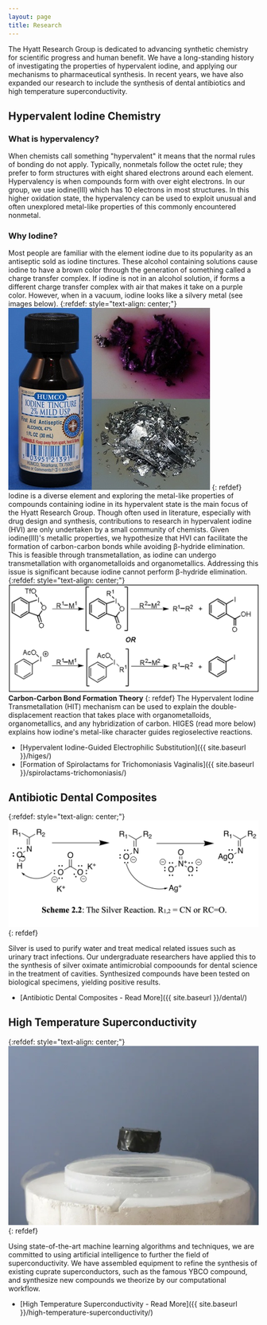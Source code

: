 ```yaml
---
layout: page
title: Research
---
```


The Hyatt Research Group is dedicated to advancing synthetic chemistry for scientific progress and human benefit. We have a long-standing history of investigating the properties of hypervalent iodine, and applying our mechanisms to pharmaceutical synthesis. In recent years, we have also expanded our research to include the synthesis of dental antibiotics and high temperature superconductivity.

## Hypervalent Iodine Chemistry

### What is hypervalency?

  When chemists call something "hypervalent" it means that the normal rules of bonding do not apply. Typically, nonmetals follow the octet rule; they prefer to form structures with eight shared electrons around each element. Hypervalency is when compounds form with over eight electrons. In our group, we use iodine(III) which has 10 electrons in most structures. In this higher oxidation state, the hypervalency can be used to exploit unusual and often unexplored metal-like properties of this commonly encountered nonmetal.

### Why Iodine?

  Most people are familiar with the element iodine due to its popularity as an antiseptic sold as iodine tinctures. These alcohol containing solutions cause iodine to have a brown color through the generation of something called a charge transfer complex. If iodine is not in an alcohol solution, if forms a different charge transfer complex with air that makes it take on a purple color. However, when in a vacuum, iodine looks like a silvery metal (see images below). 
{:refdef: style="text-align: center;"}
![Iodine Combo Image](/media/images/iodinecombo.jpg)
{: refdef}
  Iodine is a diverse element and exploring the metal-like properties of compounds containing iodine in its hypervalent state is the main focus of the Hyatt Research Group. Though often used in literature, especially with drug design and synthesis, contributions to research in hypervalent iodine (HVI) are only undertaken by a small community of chemists. 
  Given iodine(III)'s metallic properties, we hypothesize that HVI can facilitate the formation of carbon-carbon bonds while avoiding β-hydride elimination. This is feasible through transmetallation, as iodine can undergo transmetallation with organometalloids and organometallics. Addressing this issue is significant because iodine cannot perform β-hydride elimination.
{:refdef: style="text-align: center;"}
![C-C Bond Formation Theory](/media/images/mechanisms/c_c_bond_formation_theory.png)
**Carbon-Carbon Bond Formation Theory**
{: refdef}
  The Hypervalent Iodine Transmetallation (HIT) mechanism can be used to explain the double-displacement reaction that takes place with organometalloids, organometallics, and any hybridization of carbon. HIGES (read more below) explains how iodine's metal-like character guides regioselective reactions. 

* [Hypervalent Iodine-Guided Electrophilic Substitution]({{ site.baseurl }}/higes/)
* [Formation of Spirolactams for Trichomoniasis Vaginalis]({{ site.baseurl }}/spirolactams-trichomoniasis/)

## Antibiotic Dental Composites

{:refdef: style="text-align: center;"}
![silver_rxn](/media/images/mechanisms/silver_rxn.png)
{: refdef}

 Silver is used to purify water and treat medical related issues such as urinary tract infections. Our undergraduate researchers have applied this to the synthesis of silver oximate antimicrobial compoounds for dental science in the treatment of cavities. Synthesized compounds have been tested on biological specimens, yielding positive results.

* [Antibiotic Dental Composites - Read More]({{ site.baseurl }}/dental/)

## High Temperature Superconductivity

{:refdef: style="text-align: center;"}
![superconductor](/media/images/superconductors/ybco_high.png)
{: refdef}

Using state-of-the-art machine learning algorithms and techniques, we are committed to using artificial intelligence to further the field of superconductivity. We have assembled equipment to refine the synthesis of existing cuprate superconductors, such as the famous YBCO compound, and synthesize new compounds we theorize by our computational workflow.

* [High Temperature Superconductivity - Read More]({{ site.baseurl }}/high-temperature-superconductivity/)

